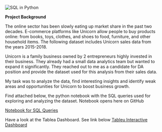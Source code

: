 ![SQL in Python](https://github.com/nsikan-udoma/Unicorn-Data-Analysis-using-SQL-in-python/blob/main/Unicorn%20Analysis%20Using%20SQL%20in%20Python.png)

**Project Background**

The online sector has been slowly eating up market share in the past two decades. E-commerce platforms like Unicorn allow people to buy products online: from books, toys, clothes, and shoes to food, furniture, and other household items. The following dataset includes Unicorn sales data from the years 2015-2018.

Unicorn is a family business owned by 2 entrepreneurs highly invested in their business. They already had a small data analytics team but wanted to expand it significantly. They reached out to me as a candidate for DA position and provide the dataset used for this analysis from their sales data.

My task was to analyze the data, find interesting insights and identify weak areas and opportunities for Unicorn to boost business growth.

Find attached below, the python notebook with the SQL queries used for exploring and analyzing the dataset. Notebook opens here on GitHub

[Notebook for SQL Queries](https://github.com/nsikan-udoma/Unicorn-Data-Analysis-using-SQL-in-python/blob/26557dea61e14d3812d92f42bd57d8ba3a887c8d/notebook.ipynb)


Have a look at the Tablea Dashboard. See link below
[Tableu Interactive Dashboard](https://public.tableau.com/app/profile/nsikan.udoma/viz/UnicornProfitsAnalysis_16722818573170/Storyboard)
